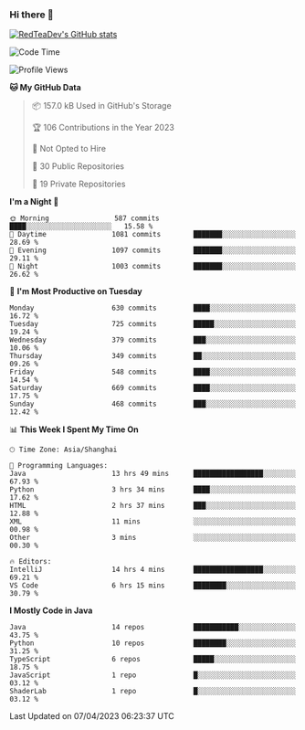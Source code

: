 ### Hi there 👋

<!--
**RedTeaDev/RedTeaDev** is a ✨ _special_ ✨ repository because its `README.md` (this file) appears on your GitHub profile.

Here are some ideas to get you started:

- 🔭 I’m currently working on ...
- 🌱 I’m currently learning ...
- 👯 I’m looking to collaborate on ...
- 🤔 I’m looking for help with ...
- 💬 Ask me about ...
- 📫 How to reach me: ...
- 😄 Pronouns: ...
- ⚡ Fun fact: ...
-->

<!--
[![wakatime](https://wakatime.com/badge/user/6b101ed0-04c0-4490-9283-eb61f2efff96.svg)](https://wakatime.com/@6b101ed0-04c0-4490-9283-eb61f2efff96)
!-->

[![RedTeaDev's GitHub stats](https://github-readme-stats.vercel.app/api?username=RedTeaDev)](https://github.com/anuraghazra/github-readme-stats)
<!--
[![willianrod's wakatime stats](https://github-readme-stats.vercel.app/api/wakatime?username=RedTeaDev)](https://github.com/anuraghazra/github-readme-stats)
!-->
<!--START_SECTION:waka-->
![Code Time](http://img.shields.io/badge/Code%20Time-1%2C327%20hrs%2016%20mins-blue)

![Profile Views](http://img.shields.io/badge/Profile%20Views-0-blue)

**🐱 My GitHub Data** 

> 📦 157.0 kB Used in GitHub's Storage 
 > 
> 🏆 106 Contributions in the Year 2023
 > 
> 🚫 Not Opted to Hire
 > 
> 📜 30 Public Repositories 
 > 
> 🔑 19 Private Repositories 
 > 
**I'm a Night 🦉** 

```text
🌞 Morning                587 commits         ████░░░░░░░░░░░░░░░░░░░░░   15.58 % 
🌆 Daytime                1081 commits        ███████░░░░░░░░░░░░░░░░░░   28.69 % 
🌃 Evening                1097 commits        ███████░░░░░░░░░░░░░░░░░░   29.11 % 
🌙 Night                  1003 commits        ███████░░░░░░░░░░░░░░░░░░   26.62 % 
```
📅 **I'm Most Productive on Tuesday** 

```text
Monday                   630 commits         ████░░░░░░░░░░░░░░░░░░░░░   16.72 % 
Tuesday                  725 commits         █████░░░░░░░░░░░░░░░░░░░░   19.24 % 
Wednesday                379 commits         ███░░░░░░░░░░░░░░░░░░░░░░   10.06 % 
Thursday                 349 commits         ██░░░░░░░░░░░░░░░░░░░░░░░   09.26 % 
Friday                   548 commits         ████░░░░░░░░░░░░░░░░░░░░░   14.54 % 
Saturday                 669 commits         ████░░░░░░░░░░░░░░░░░░░░░   17.75 % 
Sunday                   468 commits         ███░░░░░░░░░░░░░░░░░░░░░░   12.42 % 
```


📊 **This Week I Spent My Time On** 

```text
🕑︎ Time Zone: Asia/Shanghai

💬 Programming Languages: 
Java                     13 hrs 49 mins      █████████████████░░░░░░░░   67.93 % 
Python                   3 hrs 34 mins       ████░░░░░░░░░░░░░░░░░░░░░   17.62 % 
HTML                     2 hrs 37 mins       ███░░░░░░░░░░░░░░░░░░░░░░   12.88 % 
XML                      11 mins             ░░░░░░░░░░░░░░░░░░░░░░░░░   00.98 % 
Other                    3 mins              ░░░░░░░░░░░░░░░░░░░░░░░░░   00.30 % 

🔥 Editors: 
IntelliJ                 14 hrs 4 mins       █████████████████░░░░░░░░   69.21 % 
VS Code                  6 hrs 15 mins       ████████░░░░░░░░░░░░░░░░░   30.79 % 
```

**I Mostly Code in Java** 

```text
Java                     14 repos            ███████████░░░░░░░░░░░░░░   43.75 % 
Python                   10 repos            ████████░░░░░░░░░░░░░░░░░   31.25 % 
TypeScript               6 repos             █████░░░░░░░░░░░░░░░░░░░░   18.75 % 
JavaScript               1 repo              █░░░░░░░░░░░░░░░░░░░░░░░░   03.12 % 
ShaderLab                1 repo              █░░░░░░░░░░░░░░░░░░░░░░░░   03.12 % 
```




 Last Updated on 07/04/2023 06:23:37 UTC
<!--END_SECTION:waka-->


